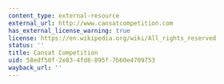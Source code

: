 ```yaml
---
content_type: external-resource
external_url: http://www.cansatcompetition.com
has_external_license_warning: true
license: https://en.wikipedia.org/wiki/All_rights_reserved
status: ''
title: Cansat Competition
uid: 58edf50f-2e83-4fd8-895f-7b60e4709753
wayback_url: ''
---
```

